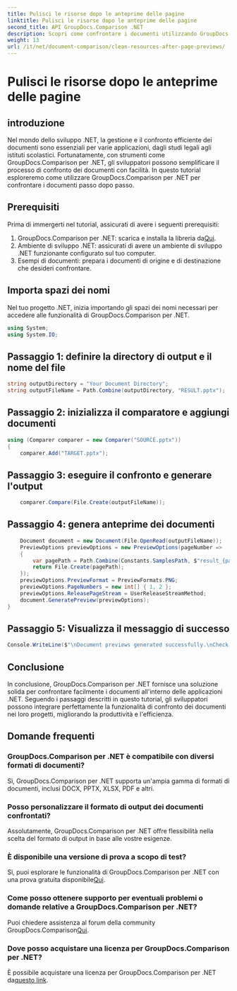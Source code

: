 ```yaml
---
title: Pulisci le risorse dopo le anteprime delle pagine
linktitle: Pulisci le risorse dopo le anteprime delle pagine
second_title: API GroupDocs.Comparison .NET
description: Scopri come confrontare i documenti utilizzando GroupDocs.Comparison per .NET passo dopo passo. Migliora le tue applicazioni .NET con una gestione efficiente dei documenti.
weight: 13
url: /it/net/document-comparison/clean-resources-after-page-previews/
---
```


# Pulisci le risorse dopo le anteprime delle pagine

## introduzione
Nel mondo dello sviluppo .NET, la gestione e il confronto efficiente dei documenti sono essenziali per varie applicazioni, dagli studi legali agli istituti scolastici. Fortunatamente, con strumenti come GroupDocs.Comparison per .NET, gli sviluppatori possono semplificare il processo di confronto dei documenti con facilità. In questo tutorial esploreremo come utilizzare GroupDocs.Comparison per .NET per confrontare i documenti passo dopo passo.
## Prerequisiti
Prima di immergerti nel tutorial, assicurati di avere i seguenti prerequisiti:
1.  GroupDocs.Comparison per .NET: scarica e installa la libreria da[Qui](https://releases.groupdocs.com/comparison/net/).
2. Ambiente di sviluppo .NET: assicurati di avere un ambiente di sviluppo .NET funzionante configurato sul tuo computer.
3. Esempi di documenti: prepara i documenti di origine e di destinazione che desideri confrontare.

## Importa spazi dei nomi
Nel tuo progetto .NET, inizia importando gli spazi dei nomi necessari per accedere alle funzionalità di GroupDocs.Comparison per .NET.

```csharp
using System;
using System.IO;
```

## Passaggio 1: definire la directory di output e il nome del file
```csharp
string outputDirectory = "Your Document Directory";
string outputFileName = Path.Combine(outputDirectory, "RESULT.pptx");
```
## Passaggio 2: inizializza il comparatore e aggiungi documenti
```csharp
using (Comparer comparer = new Comparer("SOURCE.pptx"))
{
    comparer.Add("TARGET.pptx");
```
## Passaggio 3: eseguire il confronto e generare l'output
```csharp
    comparer.Compare(File.Create(outputFileName));
```
## Passaggio 4: genera anteprime dei documenti
```csharp
    Document document = new Document(File.OpenRead(outputFileName));
    PreviewOptions previewOptions = new PreviewOptions(pageNumber =>
    {
        var pagePath = Path.Combine(Constants.SamplesPath, $"result_{pageNumber}.png");
        return File.Create(pagePath);
    });
    previewOptions.PreviewFormat = PreviewFormats.PNG;
    previewOptions.PageNumbers = new int[] { 1, 2 };
    previewOptions.ReleasePageStream = UserReleaseStreamMethod;
    document.GeneratePreview(previewOptions);
}
```
## Passaggio 5: Visualizza il messaggio di successo
```csharp
Console.WriteLine($"\nDocument previews generated successfully.\nCheck output in {outputDirectory}.");
```

## Conclusione
In conclusione, GroupDocs.Comparison per .NET fornisce una soluzione solida per confrontare facilmente i documenti all'interno delle applicazioni .NET. Seguendo i passaggi descritti in questo tutorial, gli sviluppatori possono integrare perfettamente la funzionalità di confronto dei documenti nei loro progetti, migliorando la produttività e l'efficienza.
## Domande frequenti
### GroupDocs.Comparison per .NET è compatibile con diversi formati di documenti?
Sì, GroupDocs.Comparison per .NET supporta un'ampia gamma di formati di documenti, inclusi DOCX, PPTX, XLSX, PDF e altri.
### Posso personalizzare il formato di output dei documenti confrontati?
Assolutamente, GroupDocs.Comparison per .NET offre flessibilità nella scelta del formato di output in base alle vostre esigenze.
### È disponibile una versione di prova a scopo di test?
 Sì, puoi esplorare le funzionalità di GroupDocs.Comparison per .NET con una prova gratuita disponibile[Qui](https://releases.groupdocs.com/).
### Come posso ottenere supporto per eventuali problemi o domande relative a GroupDocs.Comparison per .NET?
 Puoi chiedere assistenza al forum della community GroupDocs.Comparison[Qui](https://forum.groupdocs.com/c/comparison/12).
### Dove posso acquistare una licenza per GroupDocs.Comparison per .NET?
È possibile acquistare una licenza per GroupDocs.Comparison per .NET da[questo link](https://purchase.groupdocs.com/buy).
